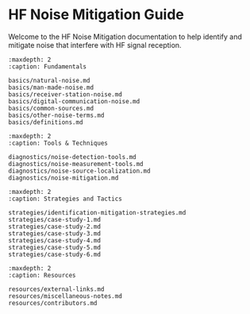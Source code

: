 # HF Noise Mitigation Guide

Welcome to the HF Noise Mitigation documentation to help identify and mitigate noise that interfere with HF signal reception.

```{toctree}
:maxdepth: 2
:caption: Fundamentals

basics/natural-noise.md
basics/man-made-noise.md
basics/receiver-station-noise.md
basics/digital-communication-noise.md
basics/common-sources.md
basics/other-noise-terms.md
basics/definitions.md
```

```{toctree}
:maxdepth: 2
:caption: Tools & Techniques

diagnostics/noise-detection-tools.md
diagnostics/noise-measurement-tools.md
diagnostics/noise-source-localization.md
diagnostics/noise-mitigation.md
```

```{toctree}
:maxdepth: 2
:caption: Strategies and Tactics

strategies/identification-mitigation-strategies.md
strategies/case-study-1.md
strategies/case-study-2.md
strategies/case-study-3.md
strategies/case-study-4.md
strategies/case-study-5.md
strategies/case-study-6.md
```

```{toctree}
:maxdepth: 2
:caption: Resources

resources/external-links.md
resources/miscellaneous-notes.md
resources/contributors.md

